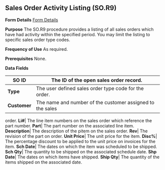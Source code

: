 ## Sales Order Activity Listing (SO.R9)
<PageHeader />

**Form Details**
[Form Details](../SO-R9-1/README.md)

**Purpose**
The SO.R9 procedure provides a listing of all sales orders which have had
activity within the specified period. You may limit the listing to specific
sales order type codes.

**Frequency of Use**
As required.

**Prerequisites**
None.

**Data Fields**

| **SO ID**    | The ID of the open sales order record.                    |
| ------------ | --------------------------------------------------------- |
| **Type**     | The user defined sales order type code for the order.     |
| **Customer** | The name and number of the customer assigned to the sales |
order.
**Li#**|  The line item numbers on the sales order which reference the part
number.
**Part**|  The part number on the associated line item.
**Description**|  The description of the pitem on the sales order.
**Rev**|  The revision of the part on order.
**Unit Price**|  The unit price for the item.
**Disc%**|  The percentage discount to be applied to the unit price on
invoices for the item.
**Sch Date**|  The dates on which the item was scheduled to be shipped.
**Sch Qty**|  The quantity to be shipped on the associated schedule date.
**Shp Date**|  The dates on which items have shipped.
**Ship Qty**|  The quantity of the items shipped on the associated date.

<badge text= "Version 8.10.57 " vertical="middle" />

<PageFooter />
